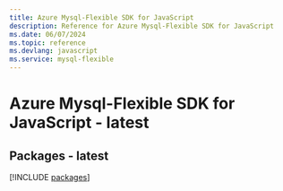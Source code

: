 ```yaml
---
title: Azure Mysql-Flexible SDK for JavaScript
description: Reference for Azure Mysql-Flexible SDK for JavaScript
ms.date: 06/07/2024
ms.topic: reference
ms.devlang: javascript
ms.service: mysql-flexible
---
```

# Azure Mysql-Flexible SDK for JavaScript - latest
## Packages - latest
[!INCLUDE [packages](mysql-flexible-index.md)]